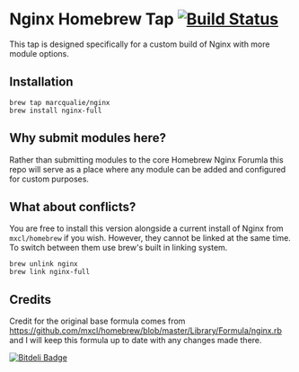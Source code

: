 # Nginx Homebrew Tap  [![Build Status](https://travis-ci.org/Homebrew/homebrew-nginx.png?branch=master)](https://travis-ci.org/Homebrew/homebrew-nginx)

This tap is designed specifically for a custom build of Nginx with more module options.


## Installation

    brew tap marcqualie/nginx
    brew install nginx-full


## Why submit modules here?

Rather than submitting modules to the core Homebrew Nginx Forumla this repo will serve as a place where any module can be added and configured for custom purposes.


## What about conflicts?

You are free to install this version alongside a current install of Nginx from `mxcl/homebrew` if you wish. However, they cannot be linked at the same time. To switch between them use brew's built in linking system.

    brew unlink nginx
    brew link nginx-full

## Credits

Credit for the original base formula comes from https://github.com/mxcl/homebrew/blob/master/Library/Formula/nginx.rb and I will keep this formula up to date with any changes made there.


[![Bitdeli Badge](https://d2weczhvl823v0.cloudfront.net/marcqualie/homebrew-nginx/trend.png)](https://bitdeli.com/free "Bitdeli Badge")

